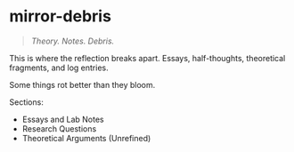 # mirror-debris
> *Theory. Notes. Debris.*

This is where the reflection breaks apart. Essays, half-thoughts, theoretical fragments, and log entries.

Some things rot better than they bloom.

Sections:
- Essays and Lab Notes
- Research Questions
- Theoretical Arguments (Unrefined)
